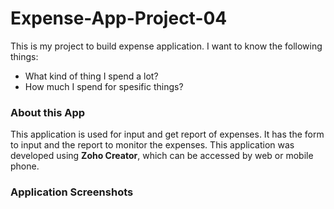 # Expense-App-Project-04
This is my project to build expense application. I want to know the following things:
- What kind of thing I spend a lot?
- How much I spend for spesific things?

### About this App
This application is used for input and get report of expenses. It has the form to input and the report to monitor the expenses. This application was developed using **Zoho Creator**, which can be accessed by web or mobile phone.

### Application Screenshots



